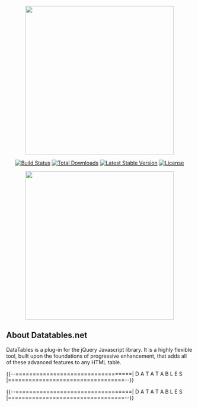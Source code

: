 <p align="center"><a href="https://laravel.com" target="_blank"><img src="https://raw.githubusercontent.com/laravel/art/master/logo-lockup/5%20SVG/2%20CMYK/1%20Full%20Color/laravel-logolockup-cmyk-red.svg" width="400"></a></p>

<p align="center">
<a href="https://travis-ci.org/laravel/framework"><img src="https://travis-ci.org/laravel/framework.svg" alt="Build Status"></a>
<a href="https://packagist.org/packages/laravel/framework"><img src="https://poser.pugx.org/laravel/framework/d/total.svg" alt="Total Downloads"></a>
<a href="https://packagist.org/packages/laravel/framework"><img src="https://poser.pugx.org/laravel/framework/v/stable.svg" alt="Latest Stable Version"></a>
<a href="https://packagist.org/packages/laravel/framework"><img src="https://poser.pugx.org/laravel/framework/license.svg" alt="License"></a>
</p>


<p align="center"><a href="https://datatables.net/" target="_blank"><img src="https://www.technoherder.com/img/jQueryDataTable.png" width="400"></a></p>

## About Datatables.net

DataTables is a plug-in for the jQuery Javascript library. It is a highly flexible tool, built upon the foundations of progressive enhancement, that adds all of these advanced features to any HTML table.

{{--==================================|  D A T A T A B L E S  |==================================--}}

<!-- 
<link rel="stylesheet" type="text/css" href="https://cdn.datatables.net/v/dt/dt-1.11.5/datatables.min.css"/>
<script type="text/javascript" src="https://cdn.datatables.net/v/dt/dt-1.11.5/datatables.min.js"></script>
<script src="https://code.jquery.com/jquery-3.5.1.js"></script>
<script src="https://cdn.datatables.net/1.11.5/js/jquery.dataTables.min.js"></script> 
-->

{{--==================================|  D A T A T A B L E S  |==================================--}}
